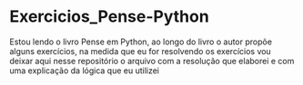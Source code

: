 # Exercicios_Pense-Python
Estou lendo o livro Pense em Python, ao longo do livro o autor propõe alguns exercícios, na medida que eu for resolvendo os exercícios vou deixar aqui nesse repositório o arquivo com a resolução que elaborei e com uma explicação da lógica que eu utilizei
